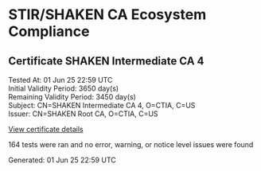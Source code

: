 # STIR/SHAKEN CA Ecosystem Compliance

## Certificate SHAKEN Intermediate CA 4

Tested At: 01 Jun 25 22:59 UTC\
Initial Validity Period: 3650 day(s)\
Remaining Validity Period: 3450 day(s)\
Subject: CN=SHAKEN Intermediate CA 4, O=CTIA, C=US\
Issuer: CN=SHAKEN Root CA, O=CTIA, C=US

[View certificate details](https://x509.io/?cert=MIIC3TCCAmKgAwIBAgIUMZ5Qzk%2B9pNFG7Q3kI%2BEZApHiOy0wCgYIKoZIzj0EAwMwNTELMAkGA1UEBhMCVVMxDTALBgNVBAoMBENUSUExFzAVBgNVBAMMDlNIQUtFTiBSb290IENBMB4XDTI0MTExMzEzNTEzMFoXDTM0MTExMTEzNTEzMFowPzELMAkGA1UEBhMCVVMxDTALBgNVBAoMBENUSUExITAfBgNVBAMMGFNIQUtFTiBJbnRlcm1lZGlhdGUgQ0EgNDB2MBAGByqGSM49AgEGBSuBBAAiA2IABE3BhtA8f5ZQ0seHL6u4XDv511MVakbQEuQ7y0TaBxK0IghRGPV02J54RHnBnKiumG%2FZJdRGUiQBT61CxE%2Bt2dAj7jlXluIOatHXCuiI1qMOF%2FNE%2F8cROrLh5k88Cma5VaOCAScwggEjMA8GA1UdEwEB%2FwQFMAMBAf8wHwYDVR0jBBgwFoAUyve5XZlWaCjEzvIa4wCz7Jh8AiYwHQYDVR0OBBYEFCuTYIf6iOePop2wc2A6H2E2JUxBMA4GA1UdDwEB%2FwQEAwICBDCBpgYDVR0fBIGeMIGbMIGYoDqgOIY2aHR0cHM6Ly9hdXRoZW50aWNhdGUtYXBpLmljb25lY3Rpdi5jb20vZG93bmxvYWQvdjEvY3JsolqkWDBWMRQwEgYDVQQHDAtCcmlkZ2V3YXRlcjELMAkGA1UECAwCTkoxEzARBgNVBAMMClNUSS1QQSBDUkwxCzAJBgNVBAYTAlVTMQ8wDQYDVQQKDAZTVEktUEEwFwYDVR0gBBAwDjAMBgpghkgBhv8JAQEEMAoGCCqGSM49BAMDA2kAMGYCMQDFbTh70n4%2FmPWOQ7fIRfA2h35F1DxTMdV3kKKGqeOncoxhBPYyuP4Io8iqmur3LhECMQCYOIu1f1yLHM9Z7Bkjy1B350WZpyyWvKvO8WFkKa16ecXZKSUBvRHiCmcaexczRDI%3D)

164 tests were ran and no error, warning, or notice level issues were found


Generated: 01 Jun 25 22:59 UTC